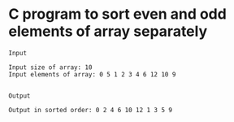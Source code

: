 # C program to sort even and odd elements of array separately

```
Input

Input size of array: 10
Input elements of array: 0 5 1 2 3 4 6 12 10 9


Output

Output in sorted order: 0 2 4 6 10 12 1 3 5 9
```

